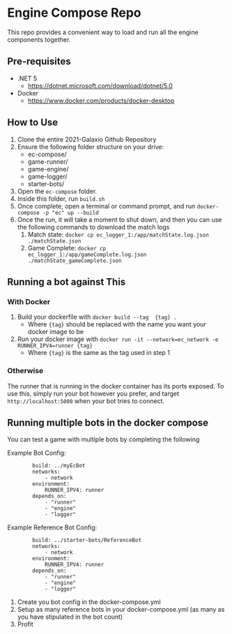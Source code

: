 # Engine Compose Repo

This repo provides a convenient way to load and run all the engine components together.

## Pre-requisites

- .NET 5
    - https://dotnet.microsoft.com/download/dotnet/5.0
- Docker
    - https://www.docker.com/products/docker-desktop

## How to Use

1. Clone the entire 2021-Galaxio Github Repository
2. Ensure the following folder structure on your drive:
    - ec-compose/
    - game-runner/
    - game-engine/
    - game-logger/
    - starter-bots/
3. Open the `ec-compose` folder.
4. Inside this folder, run `build.sh`
5. Once complete, open a terminal or command prompt, and run `docker-compose -p "ec" up --build`
6. Once the run, it will take a moment to shut down, and then you can use the following commands to download the match logs
    1. Match state: `docker cp ec_logger_1:/app/matchState.log.json ./matchState.json`
    2. Game Complete: `docker cp ec_logger_1:/app/gameComplete.log.json ./matchState_gameComplete.json`

## Running a bot against This

### With Docker

1. Build your dockerfile with `docker build --tag  {tag} .`
    - Where `{tag}` should be replaced with the name you want your docker image to be
2. Run your docker image with `docker run -it --network=ec_network -e RUNNER_IPV4=runner {tag}`
    - Where `{tag}` is the same as the tag used in step 1

### Otherwise

The runner that is running in the docker container has its ports exposed. To use this, simply run your bot however you prefer, and target `http://localhost:5000` when your bot tries to connect.

## Running multiple bots in the docker compose

You can test a game with multiple bots by completing the following

Example Bot Config:
``` ec_bot0:
        build: ../myEcBot
        networks:
            - network
        environment:
            RUNNER_IPV4: runner
        depends_on:
            - "runner"
            - "engine"
            - "logger"
```
Example Reference Bot Config:
``` ec_ref_bot1:
        build: ../starter-bots/ReferenceBot
        networks:
            - network
        environment:
            RUNNER_IPV4: runner
        depends_on:
            - "runner"
            - "engine"
            - "logger"
```

1. Create you bot config in the docker-compose.yml
2. Setup as many reference bots in your docker-compose.yml (as many as you have stipulated in the bot count)
3. Profit
